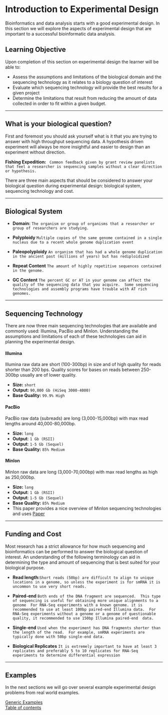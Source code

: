 # Introduction to Experimental Design

Bioinformatics and data analysis starts with a good experimental design.  In this section we will explore the aspects of experimental design that are important to a successful bioinformatic data analysis.  


## Learning Objective
Upon completion of this section on experimental design the learner will be able to:

* Assess the assumptions and limitations of the biological domain and the sequencing technology as it relates to a biology question of interest
* Evaluate which sequencing technology will provide the best results for a given project
* Determine the limitations that result from reducing the amount of data collected in order to fit within a given budget.


---

## What is your biological question?

First and foremost you should ask yourself what is it that you are trying to answer with high throughput sequencing data.  A hypothesis driven experiment will always be more insightful and easier to design than an experiment without direction.  

**Fishing Expedition:**  ```
Common feedback given by grant review panelists that feel a researcher is sequencing samples without a clear direction or hypothesis.```

There are three main aspects that should be considered to answer your biological question during experimental design: biological system, sequencing technology and cost.

---

## Biological System

- **Domain:**  ```The organism or group of organisms that a researcher or group of researchers are studying.```

- **Polyploidy** ```Multiple copies of the same genome contained in a single nucleus due to a recent whole genome duplication event ```

- **Paleopolyploidy**  ```An organism that has had a whole genome duplication in the ancient past (millions of years) but has rediploidized```

- **Repeat Content**   ```The amount of highly repetitive sequences contained in the genome.```

- **GC Content** ```The percent GC or AT in your genome can affect the quality of the sequencing data that you acquire.  Some sequencing technologies and assembly programs have trouble with AT rich genomes.```

---

## Sequencing Technology
There are now three main sequencing technologies that are available and commonly used: Illumina, PacBio and MinIon.  Understanding the assumptions and limitations of each of these technologies can aid in planning the experimental design.

#### Illumina  
Illumina raw data are short (100-300bp) in size and of high quality for reads shorter than 200 bps.  Quality scores for bases on reads between 250-300bp usually are of lower quality.
 - **Size:** ```short```
 - **Output:** ```90,000 Gb (HiSeq 3000-4000)```
 - **Base Quality:** ```99.9% High```


#### PacBio
PacBio raw data (subreads) are long (3,000-15,000bp) with max read lengths around 40,000-80,000bp.
 - **Size:** ```long```
 - **Output**: ```1 Gb (RSII)```
 - **Output**: ```1-5 Gb (Sequel)```
 - **Base Quality:** ```85% Medium```


#### MinIon
MinIon raw data are long (3,000-70,000bp) with max read lengths as high as 250,000bp.
 - **Size:** ```long```
 - **Output**: ```1 Gb (RSII)```
 - **Output**: ```1-5 Gb (Sequel)```
 - **Base Quality:** ```85% Medium```
 - This paper provides a nice overview of MinIon sequencing technologies and uses [Paper](https://genomebiology.biomedcentral.com/articles/10.1186/s13059-016-1103-0)

---

## Funding and Cost
Most research has a strict allowance for how much sequencing and bioinformatics can be performed to answer the biological question of interest. An understanding of the following terminology can aid in determining the type and amount of sequencing that is best suited for your biological purpose.

 - **Read length:**```Short reads (50bp) are difficult to align to unique locations in a genome, so unless the experiment is for smRNA it is uncommon to use very short reads.```


 - **Paired-end** ```Both ends of the DNA fragment are sequenced.  This type of sequencing is useful for obtaining more unique alignments to a genome  For RNA-Seq experiments with a known genome. it is recommended to use at least 100bp paired-end Illumina data.  For RNA-Seq experiments without a genome or a genome of questionable quality, it recommended to use 150bp Illumina paired-end  data. ```


 - **Single-end** ```Used when the experiment has DNA fragments shorter than the length of the read.  For example, smRNA experiments are typically done with 50bp single-end data. ```


 - **Biological Replicates**  ```It is extremely important to have at least 3 replicates and preferably 5 to 10 replicates for RNA-Seq experiments to determine differential expression```

---

## Examples

In the next sections we will go over several example experimental design problems from real world examples.

[Generic Examples](https://isugenomics.github.io/bioinformatics-workbook/experimentalDesign/eD_genericExamples.html)  
[Table of contents](https://isugenomics.github.io/bioinformatics-workbook/)
